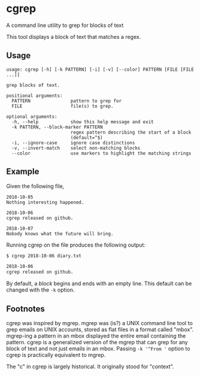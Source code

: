 # cgrep
A command line utility to grep for blocks of text

This tool displays a block of text that matches a regex.

## Usage

```
usage: cgrep [-h] [-k PATTERN] [-i] [-v] [--color] PATTERN [FILE [FILE ...]]

grep blocks of text.

positional arguments:
  PATTERN               pattern to grep for
  FILE                  file(s) to grep.

optional arguments:
  -h, --help            show this help message and exit
  -k PATTERN, --block-marker PATTERN
                        regex pattern describing the start of a block
                        (default=^$)
  -i, --ignore-case     ignore case distinctions
  -v, --invert-match    select non-matching blocks
  --color               use markers to highlight the matching strings
```

## Example

Given the following file,
```
2018-10-05
Nothing interesting happened.

2018-10-06
cgrep released on github.

2018-10-07
Nobody knows what the future will bring.
```
Running cgrep on the file produces the following output:
```sh
$ cgrep 2018-10-06 diary.txt

2018-10-06
cgrep released on github.
```

By default, a *block* begins and ends with an empty line.
This default can be changed with the `-k` option.

## Footnotes

cgrep was inspired by mgrep.  mgrep was (is?) a UNIX command line tool to grep
emails on UNIX accounts, stored as flat files in a format called "mbox".
mgrep-ing a pattern in an mbox displayed the entire email containing the
pattern.  cgrep is a generalized version of the mgrep that can grep for any
block of text and not just emails in an mbox.  Passing `-k '^From '` option to
cgrep is practically equivalent to mgrep.

The "c" in cgrep is largely historical.  It originally stood for "context".

